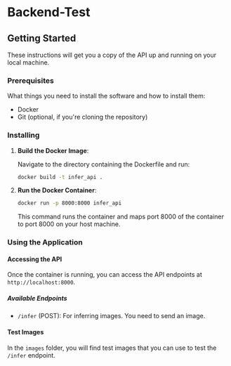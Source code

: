 # Backend-Test

## Getting Started

These instructions will get you a copy of the API up and running on your local machine.

### Prerequisites

What things you need to install the software and how to install them:

- Docker
- Git (optional, if you're cloning the repository)

### Installing

1. **Build the Docker Image**:

    Navigate to the directory containing the Dockerfile and run:

    ```bash
    docker build -t infer_api .
    ```

2. **Run the Docker Container**:

    ```bash
    docker run -p 8000:8000 infer_api
    ```

    This command runs the container and maps port 8000 of the container to port 8000 on your host machine.


### Using the Application

#### Accessing the API

Once the container is running, you can access the API endpoints at `http://localhost:8000`.

##### Available Endpoints

- `/infer` (POST): For inferring images. You need to send an image.

#### Test Images

In the `images` folder, you will find test images that you can use to test the `/infer` endpoint.


